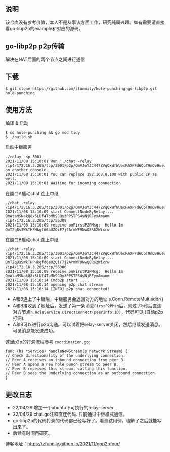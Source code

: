 ## 说明
该仓库没有参考价值，本人不是从事该方面工作，研究纯属兴趣。如有需要请直接看go-libp2p的example和对应的源码。

## go-libp2p p2p传输
解决在NAT后面的两个节点之间进行通信

## 下载
```shell
$ git clone https://github.com/zfunnily/hole-punching-go-libp2p.git hole-punching
```
## 使用方法
编译 & 启动
```shell
$ cd hole-punching && go mod tidy
$ ./build.sh
```
启动中继服务
```shell
./relay -sp 3001
2021/11/08 15:10:01 Run './chat -relay /ip4/172.16.3.205/tcp/3001/p2p/QmVJoYJC447ZVqQxWfWUecFAXPFd6QbT9mQvHuew3jaCBd' on another console.
2021/11/08 15:10:01 You can replace 192.168.0.100 with public IP as well.
2021/11/08 15:10:01 Waiting for incoming connection
```
在窗口A启动chat 连上中继
```shell
./chat -relay /ip4/172.16.3.205/tcp/3001/p2p/QmVJoYJC447ZVqQxWfWUecFAXPFd6QbT9mQvHuew3jaCBd
2021/11/08 15:10:09 start ConnectNodeByRelay.... QmWtaMSNakQ8x5LUf4TpMb9JQy3PPSTPS4yNjRFyxAmaom /ip4/172.16.3.205/tcp/56309
2021/11/08 15:10:09 receive onFirstP2PMsg:  Hello Im QmT2qBsSWkTHPHkgfd6aUZQiF7j2ArmWF9NwQ8R62Wixrw
```
在窗口B启动chat 连上中继
```shell
./chat -relay /ip4/172.16.3.205/tcp/3001/p2p/QmVJoYJC447ZVqQxWfWUecFAXPFd6QbT9mQvHuew3jaCBd
2021/11/08 15:10:09 start ConnectNodeByRelay.... QmT2qBsSWkTHPHkgfd6aUZQiF7j2ArmWF9NwQ8R62Wixrw /ip4/172.16.3.205/tcp/56306
2021/11/08 15:10:09 receive onFirstP2PMsg:  Hello Im QmWtaMSNakQ8x5LUf4TpMb9JQy3PPSTPS4yNjRFyxAmaom
2021/11/08 15:10:14 Cmdp2p start ....
2021/11/08 15:10:14 opening p2p chat stream
2021/11/08 15:10:14 [INFO] p2p chat connected!
```

* A和B连上了中继后，中继服务会返回对方的地址 s.Conn.RemoteMultiaddr()
* A和B接收到了地址后，发送了第一条消息`FirstP2PMsg`后，则过了5秒后直连对方节点`n.HoleService.DirectConnect(peerInfo.ID)`，代码可见,(自动p2p打洞).
* A和B可以进行p2p沟通。可以试着把relay-server关闭，然后继续发送消息。可见消息能发送成功。

这里p2p的打洞流程参考 `coordination.go`:
```golang
func (hs *Service) handleNewStream(s network.Stream) {
// Check directionality of the underlying connection.
// Peer A receives an inbound connection from peer B.
// Peer A opens a new hole punch stream to peer B.
// Peer B receives this stream, calling this function.
// Peer B sees the underlying connection as an outbound connection.
}
```

## 更改日志
- 22/04/29 增加一个ubuntu下可执行的relay-server
- 22/04/29 chat.go注释直连代码. 只能通过中继模式通信。
- go-libp2p的代码打洞的代码都已经写好了。看测试用例，理解了之后就能写出来了。
- 后续有时间再研究。



博客地址：https://zfunnily.github.io/2021/11/gop2pfour/
